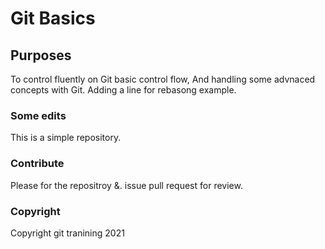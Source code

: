 # Git Basics

## Purposes

To control fluently on Git basic control flow,
And handling some advnaced concepts with Git.
Adding a line for rebasong example.

### Some edits

This is a simple repository.

### Contribute
Please for the repositroy &. issue pull request for review.

### Copyright
Copyright git tranining 2021
